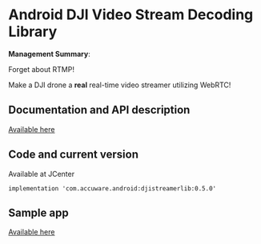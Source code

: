 # Android DJI Video Stream Decoding Library

**Management Summary**: 

Forget about RTMP! 

Make a DJI drone a **real** real-time video streamer utilizing WebRTC!


## Documentation and API description

[Available here](https://github.com/accuware/djistreamerlib/wiki)

## Code and current version

Available at JCenter

```
implementation 'com.accuware.android:djistreamerlib:0.5.0'
```

## Sample app

[Available here](https://github.com/accuware/android-videostreamdecodingsample-webrtc)
